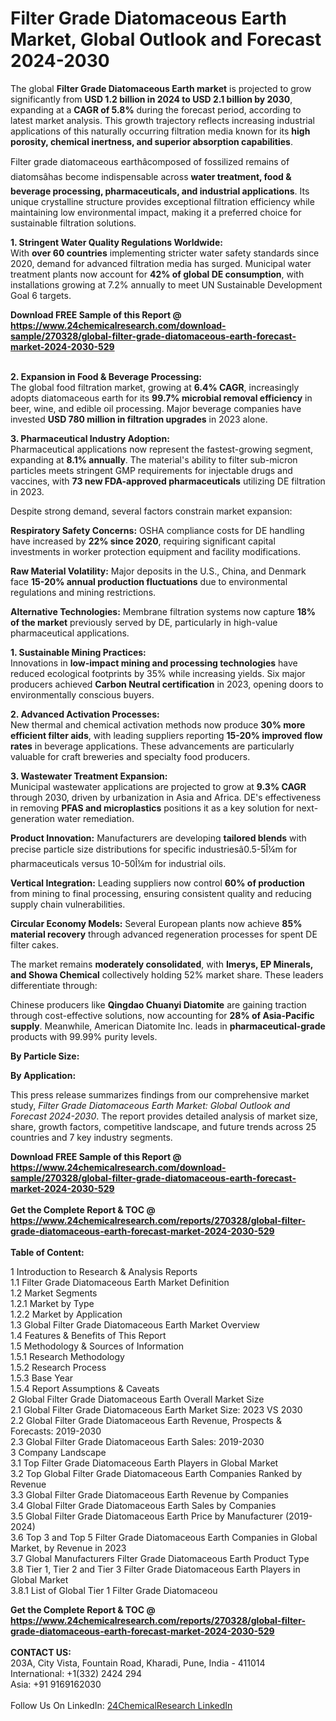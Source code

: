 <h1>Filter Grade Diatomaceous Earth Market, Global Outlook and Forecast 2024-2030</h1><p>The global <strong>Filter Grade Diatomaceous Earth market</strong> is projected to grow significantly from <strong>USD 1.2 billion in 2024 to USD 2.1 billion by 2030</strong>, expanding at a <strong>CAGR of 5.8%</strong> during the forecast period, according to latest market analysis. This growth trajectory reflects increasing industrial applications of this naturally occurring filtration media known for its <strong>high porosity, chemical inertness, and superior absorption capabilities</strong>.</p><p>Filter grade diatomaceous earthâcomposed of fossilized remains of diatomsâhas become indispensable across <strong>water treatment, food &amp; beverage processing, pharmaceuticals, and industrial applications</strong>. Its unique crystalline structure provides exceptional filtration efficiency while maintaining low environmental impact, making it a preferred choice for sustainable filtration solutions.</p><p><strong>1. Stringent Water Quality Regulations Worldwide:</strong><br>
With <strong>over 60 countries</strong> implementing stricter water safety standards since 2020, demand for advanced filtration media has surged. Municipal water treatment plants now account for <strong>42% of global DE consumption</strong>, with installations growing at 7.2% annually to meet UN Sustainable Development Goal 6 targets.</p><div><b>Download FREE Sample of this Report @ 
            <a href="https://www.24chemicalresearch.com/download-sample/270328/global-filter-grade-diatomaceous-earth-forecast-market-2024-2030-529">
            https://www.24chemicalresearch.com/download-sample/270328/global-filter-grade-diatomaceous-earth-forecast-market-2024-2030-529</a></b></div><br><p><strong>2. Expansion in Food &amp; Beverage Processing:</strong><br>
The global food filtration market, growing at <strong>6.4% CAGR</strong>, increasingly adopts diatomaceous earth for its <strong>99.7% microbial removal efficiency</strong> in beer, wine, and edible oil processing. Major beverage companies have invested <strong>USD 780 million in filtration upgrades</strong> in 2023 alone.</p><p><strong>3. Pharmaceutical Industry Adoption:</strong><br>
Pharmaceutical applications now represent the fastest-growing segment, expanding at <strong>8.1% annually</strong>. The material's ability to filter sub-micron particles meets stringent GMP requirements for injectable drugs and vaccines, with <strong>73 new FDA-approved pharmaceuticals</strong> utilizing DE filtration in 2023.</p><p>Despite strong demand, several factors constrain market expansion:</p><p><strong>Respiratory Safety Concerns:</strong> OSHA compliance costs for DE handling have increased by <strong>22% since 2020</strong>, requiring significant capital investments in worker protection equipment and facility modifications.</p><p><strong>Raw Material Volatility:</strong> Major deposits in the U.S., China, and Denmark face <strong>15-20% annual production fluctuations</strong> due to environmental regulations and mining restrictions.</p><p><strong>Alternative Technologies:</strong> Membrane filtration systems now capture <strong>18% of the market</strong> previously served by DE, particularly in high-value pharmaceutical applications.</p><p><strong>1. Sustainable Mining Practices:</strong><br>
Innovations in <strong>low-impact mining and processing technologies</strong> have reduced ecological footprints by 35% while increasing yields. Six major producers achieved <strong>Carbon Neutral certification</strong> in 2023, opening doors to environmentally conscious buyers.</p><p><strong>2. Advanced Activation Processes:</strong><br>
New thermal and chemical activation methods now produce <strong>30% more efficient filter aids</strong>, with leading suppliers reporting <strong>15-20% improved flow rates</strong> in beverage applications. These advancements are particularly valuable for craft breweries and specialty food producers.</p><p><strong>3. Wastewater Treatment Expansion:</strong><br>
Municipal wastewater applications are projected to grow at <strong>9.3% CAGR</strong> through 2030, driven by urbanization in Asia and Africa. DE's effectiveness in removing <strong>PFAS and microplastics</strong> positions it as a key solution for next-generation water remediation.</p><p><strong>Product Innovation:</strong> Manufacturers are developing <strong>tailored blends</strong> with precise particle size distributions for specific industriesâ0.5-5Î¼m for pharmaceuticals versus 10-50Î¼m for industrial oils.</p><p><strong>Vertical Integration:</strong> Leading suppliers now control <strong>60% of production</strong> from mining to final processing, ensuring consistent quality and reducing supply chain vulnerabilities.</p><p><strong>Circular Economy Models:</strong> Several European plants now achieve <strong>85% material recovery</strong> through advanced regeneration processes for spent DE filter cakes.</p><p>The market remains <strong>moderately consolidated</strong>, with <strong>Imerys, EP Minerals, and Showa Chemical</strong> collectively holding 52% market share. These leaders differentiate through:</p><p>Chinese producers like <strong>Qingdao Chuanyi Diatomite</strong> are gaining traction through cost-effective solutions, now accounting for <strong>28% of Asia-Pacific supply</strong>. Meanwhile, American Diatomite Inc. leads in <strong>pharmaceutical-grade</strong> products with 99.99% purity levels.</p><p><strong>By Particle Size:</strong></p><p><strong>By Application:</strong></p><p>This press release summarizes findings from our comprehensive market study, <em>Filter Grade Diatomaceous Earth Market: Global Outlook and Forecast 2024-2030</em>. The report provides detailed analysis of market size, share, growth factors, competitive landscape, and future trends across 25 countries and 7 key industry segments.</p><div><b>Download FREE Sample of this Report @ 
            <a href="https://www.24chemicalresearch.com/download-sample/270328/global-filter-grade-diatomaceous-earth-forecast-market-2024-2030-529">
            https://www.24chemicalresearch.com/download-sample/270328/global-filter-grade-diatomaceous-earth-forecast-market-2024-2030-529</a></b></div><br><div><b>Get the Complete Report & TOC @ 
            <a href="https://www.24chemicalresearch.com/reports/270328/global-filter-grade-diatomaceous-earth-forecast-market-2024-2030-529">
            https://www.24chemicalresearch.com/reports/270328/global-filter-grade-diatomaceous-earth-forecast-market-2024-2030-529</a></b></div><br>
            <b>Table of Content:</b><p>1 Introduction to Research & Analysis Reports<br />
    1.1 Filter Grade Diatomaceous Earth Market Definition<br />
    1.2 Market Segments<br />
        1.2.1 Market by Type<br />
        1.2.2 Market by Application<br />
    1.3 Global Filter Grade Diatomaceous Earth Market Overview<br />
    1.4 Features & Benefits of This Report<br />
    1.5 Methodology & Sources of Information<br />
        1.5.1 Research Methodology<br />
        1.5.2 Research Process<br />
        1.5.3 Base Year<br />
        1.5.4 Report Assumptions & Caveats<br />
2 Global Filter Grade Diatomaceous Earth Overall Market Size<br />
    2.1 Global Filter Grade Diatomaceous Earth Market Size: 2023 VS 2030<br />
    2.2 Global Filter Grade Diatomaceous Earth Revenue, Prospects & Forecasts: 2019-2030<br />
    2.3 Global Filter Grade Diatomaceous Earth Sales: 2019-2030<br />
3 Company Landscape<br />
    3.1 Top Filter Grade Diatomaceous Earth Players in Global Market<br />
    3.2 Top Global Filter Grade Diatomaceous Earth Companies Ranked by Revenue<br />
    3.3 Global Filter Grade Diatomaceous Earth Revenue by Companies<br />
    3.4 Global Filter Grade Diatomaceous Earth Sales by Companies<br />
    3.5 Global Filter Grade Diatomaceous Earth Price by Manufacturer (2019-2024)<br />
    3.6 Top 3 and Top 5 Filter Grade Diatomaceous Earth Companies in Global Market, by Revenue in 2023<br />
    3.7 Global Manufacturers Filter Grade Diatomaceous Earth Product Type<br />
    3.8 Tier 1, Tier 2 and Tier 3 Filter Grade Diatomaceous Earth Players in Global Market<br />
        3.8.1 List of Global Tier 1 Filter Grade Diatomaceou</p><div><b>Get the Complete Report & TOC @ 
            <a href="https://www.24chemicalresearch.com/reports/270328/global-filter-grade-diatomaceous-earth-forecast-market-2024-2030-529">
            https://www.24chemicalresearch.com/reports/270328/global-filter-grade-diatomaceous-earth-forecast-market-2024-2030-529</a></b></div><br><b>CONTACT US:</b><br>
            203A, City Vista, Fountain Road, Kharadi, Pune, India - 411014<br>
            International: +1(332) 2424 294<br>
            Asia: +91 9169162030 <br><br>
            Follow Us On LinkedIn: <a href="https://www.linkedin.com/company/24chemicalresearch/">24ChemicalResearch LinkedIn</a>